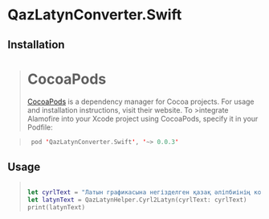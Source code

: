 # QazLatynConverter.Swift

## Installation

> # CocoaPods
> [CocoaPods](https://cocoapods.org/) is a dependency manager for Cocoa projects. For usage and installation instructions, visit their website. To  >integrate Alamofire into your Xcode project using CocoaPods, specify it in your Podfile:

>``` Swift
>  pod 'QazLatynConverter.Swift', '~> 0.0.3'
> ```
## Usage
> ``` Swift
>
> let cyrlText = "Латын графикасына негізделген қазақ әліпбиінің конвертері"
> let latynText = QazLatynHelper.Cyrl2Latyn(cyrlText: cyrlText)
> print(latynText)
> ```


   
